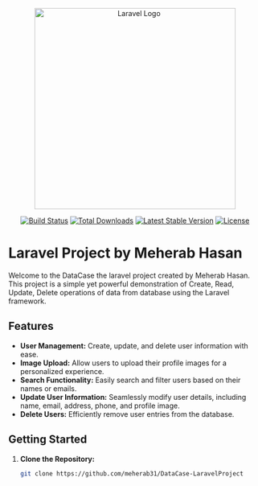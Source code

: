 <p align="center"><a href="https://laravel.com" target="_blank"><img src="https://raw.githubusercontent.com/laravel/art/master/logo-lockup/5%20SVG/2%20CMYK/1%20Full%20Color/laravel-logolockup-cmyk-red.svg" width="400" alt="Laravel Logo"></a></p>

<p align="center">
<a href="https://travis-ci.org/laravel/framework"><img src="https://travis-ci.org/laravel/framework.svg" alt="Build Status"></a>
<a href="https://packagist.org/packages/laravel/framework"><img src="https://img.shields.io/packagist/dt/laravel/framework" alt="Total Downloads"></a>
<a href="https://packagist.org/packages/laravel/framework"><img src="https://img.shields.io/packagist/v/laravel/framework" alt="Latest Stable Version"></a>
<a href="https://packagist.org/packages/laravel/framework"><img src="https://img.shields.io/packagist/l/laravel/framework" alt="License"></a>
</p>

# Laravel Project by Meherab Hasan

Welcome to the DataCase the laravel project created by Meherab Hasan. This project is a simple yet powerful demonstration of Create, Read, Update, Delete operations of data from database using the Laravel framework.

## Features

- **User Management:** Create, update, and delete user information with ease.
- **Image Upload:** Allow users to upload their profile images for a personalized experience.
- **Search Functionality:** Easily search and filter users based on their names or emails.
- **Update User Information:** Seamlessly modify user details, including name, email, address, phone, and profile image.
- **Delete Users:** Efficiently remove user entries from the database.

## Getting Started

1. **Clone the Repository:**
   ```bash
   git clone https://github.com/meherab31/DataCase-LaravelProject


